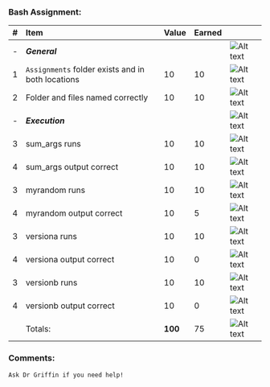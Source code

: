 ### Bash Assignment:
| #   | Item                                              | Value   | Earned   |                |
|:----|:--------------------------------------------------|:--------|:---------|:---------------|
| -   | ***General***                                     |         |          | ![Alt text][1] |
| 1   | `Assignments` folder exists and in both locations | 10      |    10    | ![Alt text][1] |
| 2   | Folder and files named correctly                  | 10      |    10    | ![Alt text][1] |
| -   | ***Execution***                                   |         |          | ![Alt text][1] |
| 3   | sum_args runs                                     | 10      |    10    | ![Alt text][1] |
| 4   | sum_args output correct                           | 10      |    10    | ![Alt text][1] |
| 3   | myrandom runs                                     | 10      |     10   | ![Alt text][1] |
| 4   | myrandom output correct                           | 10      |    5     | ![Alt text][3] |
| 3   | versiona runs                                     | 10      |     10   | ![Alt text][1] |
| 4   | versiona output correct                           | 10      |     0    | ![Alt text][2] |
| 3   | versionb runs                                     | 10      |     10   | ![Alt text][1] |
| 4   | versionb output correct                           | 10      |     0    | ![Alt text][2] |
|     | Totals:                                           | **100** |     75   | ![Alt text][1] |
### Comments:
```
Ask Dr Griffin if you need help!
```

[1]: http://f.cl.ly/items/3E231i211n2E042B1U3K/right.png  "Correct"
[2]: http://f.cl.ly/items/2X473C1Q1F2x3S1E4231/wrong.gif  "Incorrect"
[3]: http://f.cl.ly/items/1A0d2Q1J1N1u0C3g0C1s/null.gif  "Errors"